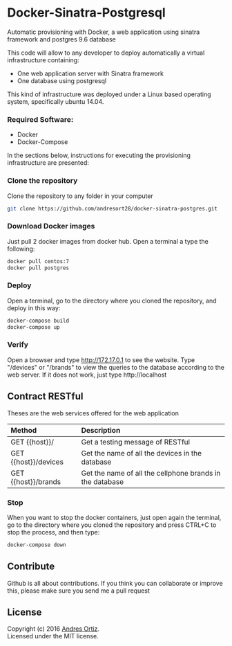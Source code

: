 # Docker-Sinatra-Postgresql
Automatic provisioning with Docker, a web application using sinatra framework and postgres 9.6 database

This code will allow to any developer to deploy automatically a virtual infrastructure containing:

* One web application server with Sinatra framework
* One database using postgresql

This kind of infrastructure was deployed under a Linux based operating system, specifically ubuntu 14.04.

### Required Software:
* Docker
* Docker-Compose

In the sections below, instructions for executing the provisioning infrastructure are presented:

### Clone the repository
Clone the repository to any folder in your computer
```sh
git clone https://github.com/andresort28/docker-sinatra-postgres.git 
```

### Download Docker images
Just pull 2 docker images from docker hub. Open a terminal a type the following:
```sh
docker pull centos:7
docker pull postgres
```

### Deploy
Open a terminal, go to the directory where you cloned the repository, and deploy in this way:
```sh
docker-compose build
docker-compose up
```

### Verify
Open a browser and type http://172.17.0.1 to see the website. Type "/devices" or "/brands" to view the queries to the database according to the web server. If it does not work, just type http://localhost

## Contract RESTful
Theses are the web services offered for the web application

|   Method       | Description    |
| :------------- | :------------- |
| GET  {{host}}/ | Get a testing message of RESTful       |
| GET  {{host}}/devices | Get the name of all the devices in the database       |
| GET  {{host}}/brands | Get the name of all the cellphone brands in the database       |


### Stop
When you want to stop the docker containers, just open again the terminal, go to the directory where you cloned the repository and press CTRL+C to stop the process, and then type:
```sh
docker-compose down
```


## Contribute
Github is all about contributions. If you think you can collaborate or improve this, please make sure you send me a pull request

## License
Copyright (c) 2016 [Andres Ortiz](http://www.andresfelipeortiz.com).  
Licensed under the MIT license.